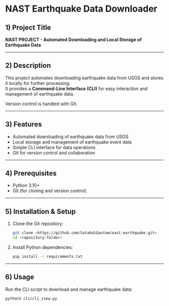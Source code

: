 # NAST Earthquake Data Downloader

## 1) Project Title  
**NAST PROJECT - Automated Downloading and Local Storage of Earthquake Data**

---

## 2) Description  
This project automates downloading earthquake data from USGS and stores it locally for further processing.  
It provides a **Command-Line Interface (CLI)** for easy interaction and management of earthquake data.

Version control is handled with Git.

---

## 3) Features  
- Automated downloading of earthquake data from USGS  
- Local storage and management of earthquake event data  
- Simple CLI interface for data operations  
- Git for version control and collaboration  

---

## 4) Prerequisites  
- Python 3.10+  
- Git (for cloning and version control)

---

## 5) Installation & Setup

1. Clone the Git repository:
    ```bash
    git clone <https://github.com/SatabdiGautam/nast-earthquake.git>
    cd <repository-folder>
    ```

2. Install Python dependencies:
    ```bash
    pip install -r requirements.txt
    ```

---

## 6) Usage

Run the CLI script to download and manage earthquake data:

```bash
python3 cli/cli_view.py
